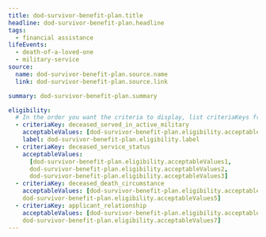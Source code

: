 ```yaml
---
title: dod-survivor-benefit-plan.title
headline: dod-survivor-benefit-plan.headline
tags:
  - financial assistance
lifeEvents:
  - death-of-a-loved-one
  - military-service
source:
  name: dod-survivor-benefit-plan.source.name
  link: dod-survivor-benefit-plan.source.link

summary: dod-survivor-benefit-plan.summary

eligibility:
  # In the order you want the criteria to display, list criteriaKeys from the csv here, each followed by a comma-separated list of which values indicate eligibility for that criteria. Wrap individual values in quotes if they have inner commas.
  - criteriaKey: deceased_served_in_active_military
    acceptableValues: [dod-survivor-benefit-plan.eligibility.acceptableValues]
    label: dod-survivor-benefit-plan.eligibility.label
  - criteriaKey: deceased_service_status
    acceptableValues:
      [dod-survivor-benefit-plan.eligibility.acceptableValues1, 
      dod-survivor-benefit-plan.eligibility.acceptableValues2, 
      dod-survivor-benefit-plan.eligibility.acceptableValues3]
  - criteriaKey: deceased_death_circumstance
    acceptableValues: [dod-survivor-benefit-plan.eligibility.acceptableValues4, 
    dod-survivor-benefit-plan.eligibility.acceptableValues5]
  - criteriaKey: applicant_relationship
    acceptableValues: [dod-survivor-benefit-plan.eligibility.acceptableValues6, 
    dod-survivor-benefit-plan.eligibility.acceptableValues7]
---
```

